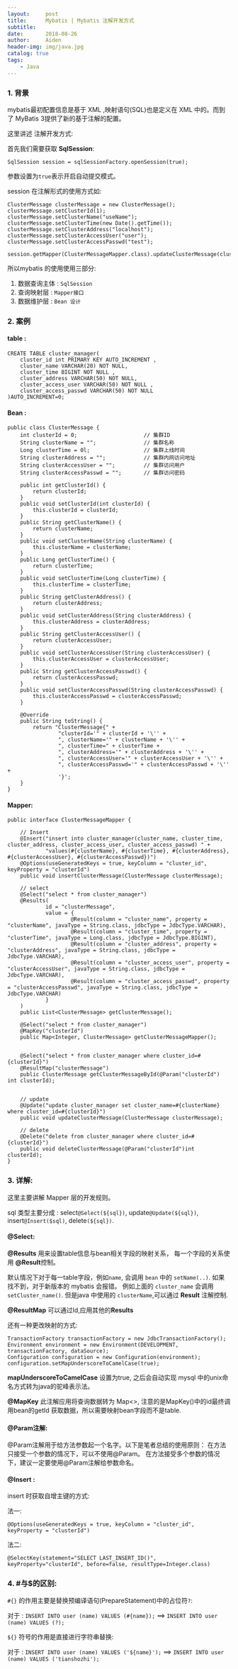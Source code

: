 ```yaml
---
layout:     post
title:      Mybatis | Mybatis 注解开发方式
subtitle:   
date:       2018-08-26
author:     Aiden
header-img: img/java.jpg
catalog: true 			
tags:								
    - Java
---
```


### 1. 背景

mybatis最初配置信息是基于 XML ,映射语句(SQL)也是定义在 XML 中的。而到了 MyBatis 3提供了新的基于注解的配置。

这里讲述 注解开发方式:

首先我们需要获取 **SqlSession**:

```
SqlSession session = sqlSessionFactory.openSession(true);
```

参数设置为`true`表示开启自动提交模式。


session 在注解形式的使用方式如:

```
ClusterMessage clusterMessage = new ClusterMessage();
clusterMessage.setClusterId(1);
clusterMessage.setClusterName("useName");
clusterMessage.setClusterTime(new Date().getTime());
clusterMessage.setClusterAddress("localhost");
clusterMessage.setClusterAccessUser("user");
clusterMessage.setClusterAccessPasswd("test");

session.getMapper(ClusterMessageMapper.class).updateClusterMessage(clusterMessage);
```

所以mybatis 的使用使用三部分:

1. 数据查询主体 : `SqlSession`
2. 查询映射层 : `Mapper接口`
3. 数据维护层 : `Bean 设计`


### 2. 案例

#### table :

```
CREATE TABLE cluster_manager(
    cluster_id int PRIMARY KEY AUTO_INCREMENT ,
    cluster_name VARCHAR(20) NOT NULL,
    cluster_time BIGINT NOT NULL ,
    cluster_address VARCHAR(50) NOT NULL,
    cluster_access_user VARCHAR(50) NOT NULL ,
    cluster_access_passwd VARCHAR(50) NOT NULL
)AUTO_INCREMENT=0;
```

#### Bean :

```
public class ClusterMessage {
    int clusterId = 0;                     // 集群ID
    String clusterName = "";               // 集群名称
    Long clusterTime = 0l;                 // 集群上线时间
    String clusterAddress = "";            // 集群内网访问地址
    String clusterAccessUser = "";         // 集群访问用户
    String clusterAccessPasswd = "";       // 集群访问密码

    public int getClusterId() {
        return clusterId;
    }
    public void setClusterId(int clusterId) {
        this.clusterId = clusterId;
    }
    public String getClusterName() {
        return clusterName;
    }
    public void setClusterName(String clusterName) {
        this.clusterName = clusterName;
    }
    public Long getClusterTime() {
        return clusterTime;
    }
    public void setClusterTime(Long clusterTime) {
        this.clusterTime = clusterTime;
    }
    public String getClusterAddress() {
        return clusterAddress;
    }
    public void setClusterAddress(String clusterAddress) {
        this.clusterAddress = clusterAddress;
    }
    public String getClusterAccessUser() {
        return clusterAccessUser;
    }
    public void setClusterAccessUser(String clusterAccessUser) {
        this.clusterAccessUser = clusterAccessUser;
    }
    public String getClusterAccessPasswd() {
        return clusterAccessPasswd;
    }
    public void setClusterAccessPasswd(String clusterAccessPasswd) {
        this.clusterAccessPasswd = clusterAccessPasswd;
    }

    @Override
    public String toString() {
        return "ClusterMessage{" +
                "clusterId='" + clusterId + '\'' +
                ", clusterName='" + clusterName + '\'' +
                ", clusterTime=" + clusterTime +
                ", clusterAddress='" + clusterAddress + '\'' +
                ", clusterAccessUser='" + clusterAccessUser + '\'' +
                ", clusterAccessPasswd='" + clusterAccessPasswd + '\'' +
                '}';
    }
}
```

#### Mapper:

```
public interface ClusterMessageMapper {

    // Insert
    @Insert("insert into cluster_manager(cluster_name, cluster_time, cluster_address, cluster_access_user, cluster_access_passwd) " +
            "values(#{clusterName}, #{clusterTime}, #{clusterAddress}, #{clusterAccessUser}, #{clusterAccessPasswd})")
    @Options(useGeneratedKeys = true, keyColumn = "cluster_id", keyProperty = "clusterId")
    public void insertClusterMessage(ClusterMessage clusterMessage);

    // select
    @Select("select * from cluster_manager")
    @Results(
            id = "clusterMessage",
            value = {
                    @Result(column = "cluster_name", property = "clusterName", javaType = String.class, jdbcType = JdbcType.VARCHAR),
                    @Result(column = "cluster_time", property = "clusterTime", javaType = Long.class, jdbcType = JdbcType.BIGINT),
                    @Result(column = "cluster_address", property = "clusterAddress", javaType = String.class, jdbcType = JdbcType.VARCHAR),
                    @Result(column = "cluster_access_user", property = "clusterAccessUser", javaType = String.class, jdbcType = JdbcType.VARCHAR),
                    @Result(column = "cluster_access_passwd", property = "clusterAccessPasswd", javaType = String.class, jdbcType = JdbcType.VARCHAR)
            }
    )
    public List<ClusterMessage> getClusterMessage();

    @Select("select * from cluster_manager")
    @MapKey("clusterId")
    public Map<Integer, ClusterMessage> getClusterMessageMapper();


    @Select("select * from cluster_manager where cluster_id=#{clusterId}")
    @ResultMap("clusterMessage")
    public ClusterMessage getClusterMessageById(@Param("clusterId") int clusterId);


    // update
    @Update("update cluster_manager set cluster_name=#{clusterName} where cluster_id=#{clusterId}")
    public void updateClusterMessage(ClusterMessage clusterMessage);

    // delete
    @Delete("delete from cluster_manager where cluster_id=#{clusterId}")
    public void deleteClusterMessage(@Param("clusterId")int clusterId);
}
```

### 3. 详解:

这里主要讲解 Mapper 层的开发规则。

sql 类型主要分成 : select`@Select(${sql})`, update`@Update(${sql})`, insert`@Insert($sql)`, delete`(${sql})`.

#### @Select:

**@Results** 用来设置table信息与bean相关字段的映射关系， 每一个字段的关系使用 **@Result**控制。

默认情况下对于每一table字段，例如`name`, 会调用 `bean` 中的 `setName(..)`.  如果找不到，对于新版本的 mybatis 会报错。
例如上面的 `cluster_name` 会调用 `setCluster_name()`. 但是java 中使用的 `clusterName`,可以通过 **Result** 注解控制.

**@ResultMap** 可以通过Id,应用其他的**Results**

还有一种更改映射的方式:

```
TransactionFactory transactionFactory = new JdbcTransactionFactory();
Environment environment = new Environment(DEVELOPMENT, transactionFactory, dataSource);
Configuration configuration = new Configuration(environment);
configuration.setMapUnderscoreToCamelCase(true);
```

**mapUnderscoreToCamelCase** 设置为true, 之后会自动实现 mysql 中的unix命名方式转为java的驼峰表示法。


**@MapKey** 此注解应用将查询数据转为 Map<>, 注意的是MapKey()中的id最终调用bean的getId 获取数据，所以需要映射bean字段而不是table.

#### @Param注解:

@Param注解用于给方法参数起一个名字。以下是笔者总结的使用原则：
在方法只接受一个参数的情况下，可以不使用@Param。
在方法接受多个参数的情况下，建议一定要使用@Param注解给参数命名。

#### @Insert :

insert 时获取自增主键的方式:

法一:

```
@Options(useGeneratedKeys = true, keyColumn = "cluster_id", keyProperty = "clusterId")
```

法二:

```
@SelectKey(statement="SELECT LAST_INSERT_ID()", keyProperty="clusterId", before=false, resultType=Integer.class)
```

### 4. #与$的区别:

`#{}` 的作用主要是替换预编译语句(PrepareStatement)中的占位符`?`:

对于 : `INSERT INTO user (name) VALUES (#{name});` ==> `INSERT INTO user (name) VALUES (?);`

`${}` 符号的作用是直接进行字符串替换:

对于 : `INSERT INTO user (name) VALUES ('${name}');` ==> `INSERT INTO user (name) VALUES ('tianshozhi');`
